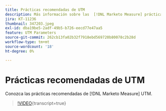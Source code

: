 ```yaml
---
title: Prácticas recomendadas de UTM
description: Más información sobre las  [!DNL Marketo Measure] prácticas recomendadas de UTM.
jira: KT-11236
thumbnail: 347203.jpeg
exl-id: dba19be5-2adf-49b5-b726-eecd77e47aa5
feature: UTM Parameters
source-git-commit: 262cb13fa02b32f7918ebd569720b80078c2b28d
workflow-type: tm+mt
source-wordcount: '18'
ht-degree: 0%

---
```


# Prácticas recomendadas de UTM

Conozca las prácticas recomendadas de [!DNL Marketo Measure] UTM.

>[!VIDEO](https://video.tv.adobe.com/v/3422301/?learn=on&captions=spa){transcript=true}
